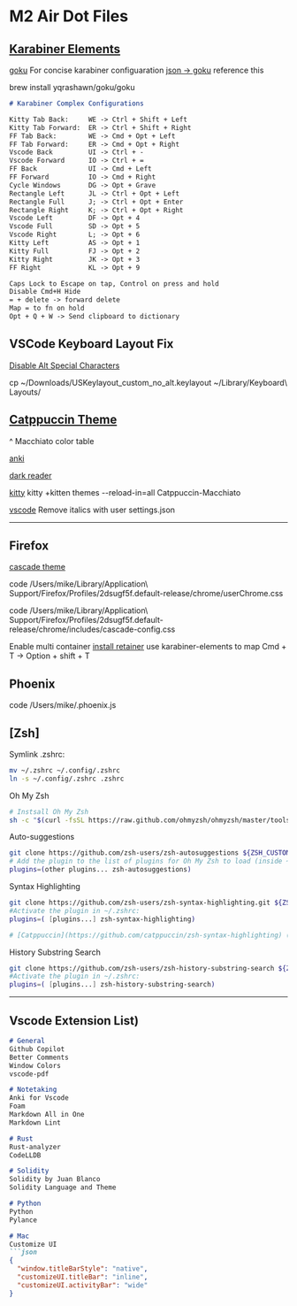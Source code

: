 # M2 Air Dot Files

## [Karabiner Elements](https://github.com/pqrs-org/Karabiner-Elements)

[goku](https://github.com/yqrashawn/GokuRakuJoudo) For concise karabiner configuaration
[json -> goku](https://github.com/yqrashawn/GokuRakuJoudo/issues/34) reference this

brew install yqrashawn/goku/goku

```md
# Karabiner Complex Configurations

Kitty Tab Back:     WE -> Ctrl + Shift + Left
Kitty Tab Forward:  ER -> Ctrl + Shift + Right
FF Tab Back:        WE -> Cmd + Opt + Left
FF Tab Forward:     ER -> Cmd + Opt + Right
Vscode Back         UI -> Ctrl + -
Vscode Forward      IO -> Ctrl + =
FF Back             UI -> Cmd + Left 
FF Forward          IO -> Cmd + Right
Cycle Windows       DG -> Opt + Grave 
Rectangle Left      JL -> Ctrl + Opt + Left 
Rectangle Full      J; -> Ctrl + Opt + Enter 
Rectangle Right     K; -> Ctrl + Opt + Right
Vscode Left         DF -> Opt + 4
Vscode Full         SD -> Opt + 5
Vscode Right        L; -> Opt + 6
Kitty Left          AS -> Opt + 1
Kitty Full          FJ -> Opt + 2
Kitty Right         JK -> Opt + 3
FF Right            KL -> Opt + 9

Caps Lock to Escape on tap, Control on press and hold
Disable Cmd+H Hide
= + delete -> forward delete  
Map = to fn on hold
Opt + Q + W -> Send clipboard to dictionary

```

## VSCode Keyboard Layout Fix

[Disable Alt Special Characters](https://stackoverflow.com/questions/11876485/how-to-disable-generating-special-characters-when-pressing-the-alta-optiona)

cp ~/Downloads/USKeylayout_custom_no_alt.keylayout ~/Library/Keyboard\ Layouts/

## [Catppuccin Theme](https://github.com/catppuccin/)

^ Macchiato color table

[anki](https://github.com/catppuccin/anki)

[dark reader](https://github.com/catppuccin/dark-reader)

[kitty](https://github.com/catppuccin/kitty) kitty +kitten themes --reload-in=all Catppuccin-Macchiato

[vscode](https://github.com/catppuccin/vscode) Remove italics with user settings.json

---

## Firefox

[cascade theme](https://github.com/andreasgrafen/cascade)

code /Users/mike/Library/Application\ Support/Firefox/Profiles/2dsugf5f.default-release/chrome/userChrome.css

code /Users/mike/Library/Application\ Support/Firefox/Profiles/2dsugf5f.default-release/chrome/includes/cascade-config.css

Enable multi container
[install retainer](https://addons.mozilla.org/en-US/firefox/addon/retainer/)
use karabiner-elements to map Cmd + T -> Option + shift + T

## Phoenix

code /Users/mike/.phoenix.js


## [Zsh]

Symlink .zshrc:

```bash
mv ~/.zshrc ~/.config/.zshrc
ln -s ~/.config/.zshrc .zshrc
```

Oh My Zsh

```bash
# Instsall Oh My Zsh
sh -c "$(curl -fsSL https://raw.github.com/ohmyzsh/ohmyzsh/master/tools/install.sh)"
```

Auto-suggestions

```bash
git clone https://github.com/zsh-users/zsh-autosuggestions ${ZSH_CUSTOM:-~/.oh-my-zsh/custom}/plugins/zsh-autosuggestions
# Add the plugin to the list of plugins for Oh My Zsh to load (inside ~/.zshrc):
plugins=(other plugins... zsh-autosuggestions)
```

Syntax Highlighting

```bash
git clone https://github.com/zsh-users/zsh-syntax-highlighting.git ${ZSH_CUSTOM:-~/.oh-my-zsh/custom}/plugins/zsh-syntax-highlighting
#Activate the plugin in ~/.zshrc:
plugins=( [plugins...] zsh-syntax-highlighting)

# [Catppuccin](https://github.com/catppuccin/zsh-syntax-highlighting) (wait for macchiato to come out)
```

History Substring Search

```bash
git clone https://github.com/zsh-users/zsh-history-substring-search ${ZSH_CUSTOM:-~/.oh-my-zsh/custom}/plugins/zsh-history-substring-search
#Activate the plugin in ~/.zshrc:
plugins=( [plugins...] zsh-history-substring-search)

```

---

## Vscode Extension List)

```md
# General
Github Copilot
Better Comments
Window Colors
vscode-pdf

# Notetaking
Anki for Vscode
Foam
Markdown All in One
Markdown Lint

# Rust
Rust-analyzer
CodeLLDB

# Solidity
Solidity by Juan Blanco
Solidity Language and Theme

# Python
Python
Pylance

# Mac
Customize UI
```json
{
  "window.titleBarStyle": "native",
  "customizeUI.titleBar": "inline",
  "customizeUI.activityBar": "wide"
}
```

```
